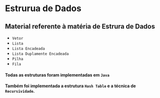 # Estrurua de Dados

## Material referente à matéria de __Estrura de Dados__

* `Vetor`
* `Lista`
* `Lista Encadeada`
* `Lista Duplamente Encadeada`
* `Pilha`
* `Fila`

#### Todas as estruturas foram implementadas em `Java`

#### Também foi implementada a estrutura `Hash Table` e a técnica de `Recursividade`.

